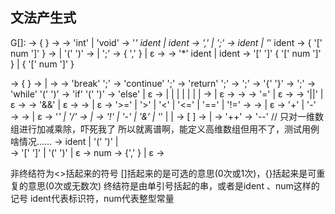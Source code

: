 
## 文法产生式

G[<program>]:
<program> → { <segment> }
<segment> → <type> <def>
<type> → 'int' | 'void'
<def> → '*' ident <deflist> | ident <idtail>
<deflist> → ','  <defdata> <deflist> | ';'
<defdata> → ident <varrdef> | '*' ident
<varrdef> → { '[' num ']' }
<idtail> → <varrdef> <deflist> | '(' <para> ')' <functail>
<functail> → <blockstat> | ';'
<para> → <onepara> { ','  <onepara> } | ε
<onepara> → <type> <paradata>
<paradata> → '*' ident | ident <paradatatail>
<paradatatail> → '[' ']' { '[' num ']' } | { '[' num ']' }

<subprogram> → { <onestatement> }
<onestatement> -> <localdef> | <statement>
<localdef> → <type> <defdata> <deflist>
<breakstat> → 'break' ';'
<continuestat> → 'continue' ';'
<returnstat> → 'return' <altexpr> ';'
<assignstat> → <altexpr> ';'
<blockstat> → '{' <subprogram> '}'
<emptystat> → ';'
<whilestat> → 'while' '(' <expr> ')' <statement>
<ifstat> → 'if'  '(' <expr> ')'  <statement> <elsestat>
<elsestat> → 'else' <statement> | ε
<statement> → <whilestat>|
    <ifstat> |
    <breakstat> |
    <continuestat> |
    <returnstat> |
    <blockstat> |
    <assignstat> |
    <emptystat>
<altexpr> → <expr> | ε
<expr> → <assexpr>
<assexpr> → <orexpr> <asstail>
<asstail> → '='  <assexpr>  <asstail> | ε
<orexpr> → <andexpr> <ortail>
<ortail> → '||' <andexpr> <ortail> | ε
<andexpr> → <cmpexpr> <andtail>
<andtail> → '&&' <cmpexpr> <andtail> |  ε
<cmpexpr> → <aloexpr> <cmptail>
<cmptail> → <cmps> <aloexpr> <cmptail>| ε
<cmps> → '>=' | '>' | '<' | '<=' | '==' | '!='
<aloexpr> → <item> <alotail>
<alotail> → <addsub> <item> <alotail> | ε
<addsub> → '+' | '-'
<item> → <factor> <itemtail>
<itemtail> → <muldiv> <factor> <itemtail> | ε
<muldiv> → '*' | '/'
<factor> → <lop> <factor> | <val>
<lop>  → '!' | '-' | '&' | '*' | <incr> | <decr>
<val> → <elem> [ <rop> ]
<rop> → <incr> | <decr>
<incr> → '++'
<decr> → '--'
// 只对一维数组进行加减乘除，吓死我了 所以就离谱啊，能定义高维数组但用不了，测试用例啥情况……
<elem> → ident <idexpr> | '(' <expr> ')' | <literal>  
<idexpr> → '[' <expr> ']' | '(' <realarg> ')' | ε
<literal> → num
<realarg> → <arg> {',' <arg>} | ε
<arg> → <expr>

非终结符为<>括起来的符号
[]括起来的是可选的意思(0次或1次)，{}括起来是可重复的意思(0次或无数次)
终结符是由单引号括起的串，或者是ident 、num这样的记号
ident代表标识符，num代表整型常量
